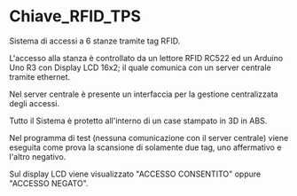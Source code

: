 # Chiave_RFID_TPS
Sistema di accessi a 6 stanze tramite tag RFID.

L'accesso alla stanza è controllato da un lettore RFID RC522 ed un Arduino Uno R3 con Display LCD 16x2; il quale comunica con un server centrale tramite ethernet.

Nel server centrale è presente un interfaccia per la gestione centralizzata degli accessi.

Tutto il Sistema è protetto all'interno di un case stampato in 3D in ABS.

Nel programma di test (nessuna comunicazione con il server centrale) viene eseguita come prova la scansione di solamente due tag, uno affermativo e l'altro negativo.

Sul display LCD viene visualizzato "ACCESSO CONSENTITO" oppure "ACCESSO NEGATO".
